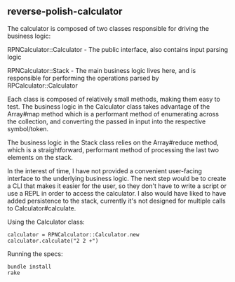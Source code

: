 ## reverse-polish-calculator

The calculator is composed of two classes responsible for driving the business
logic:  

RPNCalculator::Calculator - The public interface, also contains input parsing
                            logic

RPNCalculator::Stack - The main business logic lives here, and is responsible
                       for performing the operations parsed by
                       RPCalculator::Calculator

Each class is composed of relatively small methods, making them easy to test.
The business logic in the Calculator class takes advantage of the Array#map
method which is a performant method of enumerating across the collection, and
converting the passed in input into the respective symbol/token.

The business logic in the Stack class relies on the Array#reduce method, which
is a straightforward, performant method of processing the last two elements on
the stack.

In the interest of time, I have not provided a convenient user-facing interface
to the underlying business logic.  The next step would be to create a CLI that
makes it easier for the user, so they don't have to write a script or use a REPL
in order to access the calculator.  I also would have liked to have added
persistence to the stack, currently it's not designed for multiple calls to
Calculator#calculate.

Using the Calculator class:

```
calculator = RPNCalculator::Calculator.new
calculator.calculate("2 2 +")
```

Running the specs:

```
bundle install
rake
```
